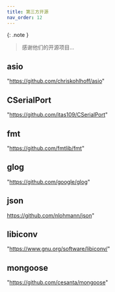 ```yaml
---
title: 第三方开源
nav_order: 12
---
```


{: .note }
> 感谢他们的开源项目...

## asio

"<https://github.com/chriskohlhoff/asio>"

## CSerialPort

"<https://github.com/itas109/CSerialPort>"

## fmt

"<https://github.com/fmtlib/fmt>"

## glog

"<https://github.com/google/glog>"

## json

<https://github.com/nlohmann/json>"

## libiconv

 "<https://www.gnu.org/software/libiconv/>"

## mongoose

 "<https://github.com/cesanta/mongoose>"
